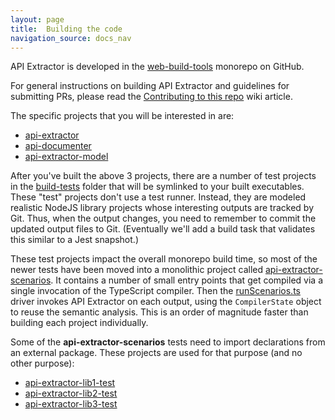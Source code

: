 ```yaml
---
layout: page
title:  Building the code
navigation_source: docs_nav
---
```


API Extractor is developed in the [web-build-tools](https://github.com/Microsoft/web-build-tools/)
monorepo on GitHub.

For general instructions on building API Extractor and guidelines for submitting PRs, please read the
[Contributing to this repo](https://github.com/Microsoft/web-build-tools/wiki/Contributing-to-this-repo)
wiki article.

The specific projects that you will be interested in are:

- [api-extractor](https://github.com/Microsoft/web-build-tools/tree/master/apps/api-extractor)
- [api-documenter](https://github.com/Microsoft/web-build-tools/tree/master/apps/api-documenter)
- [api-extractor-model](https://github.com/Microsoft/web-build-tools/tree/master/apps/api-extractor-model)

After you've built the above 3 projects, there are a number of test projects in the [build-tests](
https://github.com/Microsoft/web-build-tools/tree/master/build-tests) folder that will be symlinked to
your built executables.  These "test" projects don't use a test runner.  Instead, they are modeled realistic
NodeJS library projects whose interesting outputs are tracked by Git.  Thus, when the output changes, you need
to remember to commit the updated output files to Git.  (Eventually we'll add a build task that validates this
similar to a Jest snapshot.)

These test projects impact the overall monorepo build time, so most of the newer tests have been moved into
a monolithic project called [api-extractor-scenarios](
https://github.com/Microsoft/web-build-tools/tree/master/build-tests/api-extractor-scenarios).
It contains a number of small entry points that get compiled via a single invocation of the TypeScript compiler.
Then the [runScenarios.ts](
https://github.com/Microsoft/web-build-tools/blob/master/build-tests/api-extractor-scenarios/src/runScenarios.ts)
driver invokes API Extractor on each output, using the `CompilerState` object to reuse the semantic analysis.
This is an order of magnitude faster than building each project individually.

Some of the **api-extractor-scenarios** tests need to import declarations from an external package.
These projects are used for that purpose (and no other purpose):

- [api-extractor-lib1-test](
https://github.com/Microsoft/web-build-tools/tree/master/build-tests/api-extractor-lib1-test)
- [api-extractor-lib2-test](
https://github.com/Microsoft/web-build-tools/tree/master/build-tests/api-extractor-lib2-test)
- [api-extractor-lib3-test](
https://github.com/Microsoft/web-build-tools/tree/master/build-tests/api-extractor-lib3-test)
